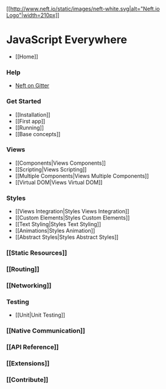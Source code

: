 [[[http://www.neft.io/static/images/neft-white.svg|alt="Neft.io Logo"|width=210px]]](http://neft.io)

JavaScript Everywhere
=====================

- [[Home]]

### Help
- [Neft on Gitter](https://gitter.im/Neft-io/neft)

### Get Started
- [[Installation]]
- [[First app]]
- [[Running]]
- [[Base concepts]]

### Views
- [[Components|Views Components]]
- [[Scripting|Views Scripting]]
- [[Multiple Components|Views Multiple Components]]
- [[Virtual DOM|Views Virtual DOM]]

### Styles
- [[Views Integration|Styles Views Integration]]
- [[Custom Elements|Styles Custom Elements]]
- [[Text Styling|Styles Text Styling]]
- [[Animations|Styles Animation]]
- [[Abstract Styles|Styles Abstract Styles]]

### [[Static Resources]]

### [[Routing]]

### [[Networking]]

### Testing
- [[Unit|Unit Testing]]

### [[Native Communication]]

### [[API Reference]]

### [[Extensions]]

### [[Contribute]]
